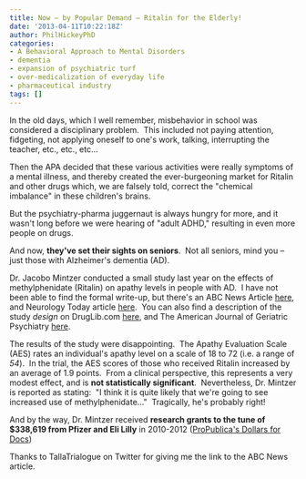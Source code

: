 ```yaml
---
title: Now – by Popular Demand – Ritalin for the Elderly!
date: '2013-04-11T10:22:18Z'
author: PhilHickeyPhD
categories:
- A Behavioral Approach to Mental Disorders
- dementia
- expansion of psychiatric turf
- over-medicalization of everyday life
- pharmaceutical industry
tags: []
---
```


In the old days, which I well remember, misbehavior in school was considered a disciplinary problem.  This included not paying attention, fidgeting, not applying oneself to one's work, talking, interrupting the teacher, etc., etc., etc…

Then the APA decided that these various activities were really symptoms of a mental illness, and thereby created the ever-burgeoning market for Ritalin and other drugs which, we are falsely told, correct the "chemical imbalance" in these children's brains.

But the psychiatry-pharma juggernaut is always hungry for more, and it wasn't long before we were hearing of "adult ADHD," resulting in even more people on drugs.

And now, <strong>they've set their sights on seniors</strong>.  Not all seniors, mind you – just those with Alzheimer's dementia (AD).

Dr. Jacobo Mintzer conducted a small study last year on the effects of methylphenidate (Ritalin) on apathy levels in people with AD.  I have not been able to find the formal write-up, but there's an ABC News Article <a href="http://abcnews.go.com/blogs/health/2012/07/18/ritalin-may-help-alzheimers-patients-too/">here</a>, and Neurology Today article <a href="http://www.aan.com/elibrary/neurologytoday/?event=home.showArticle&amp;id=ovid.com:/bib/ovftdb/00132985-201210040-00008">here</a>.  You can also find a description of the study <i>design</i> on DrugLib.com <a href="http://www.druglib.com/trial/81/NCT01117181.html">here</a>, and The American Journal of Geriatric Psychiatry <a href="http://www.ajgponline.org/article/S1064-7481(12)00115-7/abstract">here</a>.

The results of the study were disappointing.  The Apathy Evaluation Scale (AES) rates an individual's apathy level on a scale of 18 to 72 (i.e. a range of <i>54</i>).  In the trial, the AES scores of those who received Ritalin increased by an average of 1.9 points.  From a clinical perspective, this represents a very modest effect, and is <strong>not statistically significant</strong>.  Nevertheless, Dr. Mintzer is reported as stating:  "I think it is quite likely that we're going to see increased use of methylphenidate…"  Tragically, he's probably right!

And by the way, Dr. Mintzer received <strong>research grants to the tune of $338,619 from Pfizer and Eli Lilly</strong> in 2010-2012 (<a href="http://projects.propublica.org/docdollars/search?utf8=%E2%9C%93&amp;term=Jacobo+Mintzer&amp;state%5Bid%5D=&amp;services%5B%5D=&amp;period%5B%5D=">ProPublica's Dollars for Docs</a>)

Thanks to TallaTrialogue on Twitter for giving me the link to the ABC News article.

&nbsp;